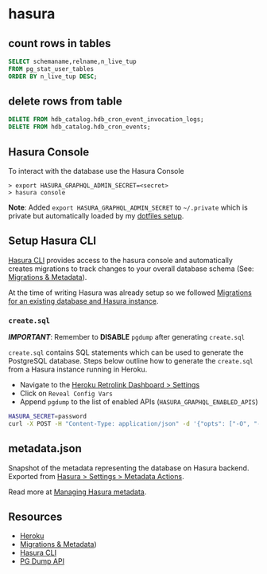 # hasura

## count rows in tables

```sql
SELECT schemaname,relname,n_live_tup
FROM pg_stat_user_tables
ORDER BY n_live_tup DESC;
```

## delete rows from table

```sql
DELETE FROM hdb_catalog.hdb_cron_event_invocation_logs;
DELETE FROM hdb_catalog.hdb_cron_events;
```

## Hasura Console

To interact with the database use the Hasura Console

```
> export HASURA_GRAPHQL_ADMIN_SECRET=<secret>
> hasura console
```

**Note**: Added `export HASURA_GRAPHQL_ADMIN_SECRET` to `~/.private` which is private but automatically loaded by my [dotfiles setup](https://github.com/magus/dotfiles/blob/master/zsh/zshrc.symlink#L39).

## Setup Hasura CLI

[Hasura CLI](https://hasura.io/docs/1.0/graphql/manual/hasura-cli/install-hasura-cli.html) provides access to the hasura console and automatically creates migrations to track changes to your overall database schema (See: [Migrations & Metadata](https://hasura.io/docs/1.0/graphql/manual/migrations/index.html)).

At the time of writing Hasura was already setup so we followed [Migrations for an existing database and Hasura instance](https://hasura.io/docs/1.0/graphql/manual/migrations/existing-database.html).

### `create.sql`

_**IMPORTANT**_: Remember to **DISABLE** `pgdump` after generating `create.sql`

`create.sql` contains SQL statements which can be used to generate the PostgreSQL database. Steps below outline how to generate the `create.sql` from a Hasura instance running in Heroku.

- Navigate to the [Heroku Retrolink Dashboard > Settings](https://dashboard.heroku.com/apps/retrolink-hasura/settings)
- Click on `Reveal Config Vars`
- Append `pgdump` to the list of enabled APIs (`HASURA_GRAPHQL_ENABLED_APIS`)

```sh
HASURA_SECRET=password
curl -X POST -H "Content-Type: application/json" -d '{"opts": ["-O", "-x", "--schema-only", "--schema", "public"], "clean_output": true}' -H "x-hasura-admin-secret: $HASURA_SECRET" https://retrolink-hasura.herokuapp.com/v1alpha1/pg_dump > $(git rev-parse --show-toplevel)/hasura/create.sql
```

## metadata.json

Snapshot of the metadata representing the database on Hasura backend. Exported from [Hasura > Settings > Metadata Actions](https://retrolink-hasura.herokuapp.com/console/settings/).

Read more at [Managing Hasura metadata](https://docs.hasura.io/1.0/graphql/manual/migrations/manage-metadata.html).

## Resources

- [Heroku](https://dashboard.heroku.com/apps/retrolink-hasura)
- [Migrations & Metadata](https://hasura.io/docs/1.0/graphql/manual/migrations/index.html))
- [Hasura CLI](https://hasura.io/docs/1.0/graphql/manual/hasura-cli/install-hasura-cli.html)
- [PG Dump API](https://docs.hasura.io/1.0/graphql/manual/api-reference/pgdump.html)
